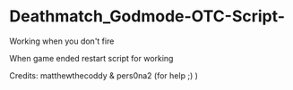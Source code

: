 # Deathmatch_Godmode-OTC-Script-
Working when you don't fire

When game ended restart script for working

Credits: matthewthecoddy & pers0na2 (for help ;) )
